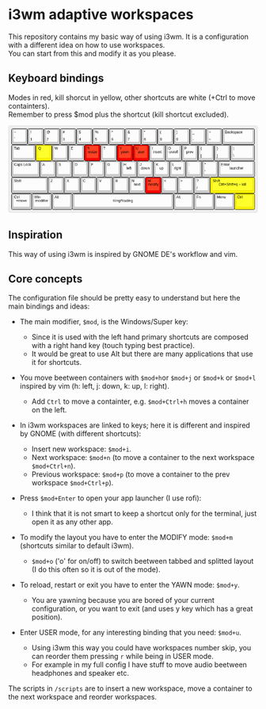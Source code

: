 # i3wm adaptive workspaces

This repository contains my basic way of using i3wm.
It is a configuration with a different idea on how to use workspaces.  
You can start from this and modify it as you please.  

## Keyboard bindings
Modes in red, kill shorcut in yellow, other shortcuts are white (+Ctrl to move containters).  
Remember to press $mod plus the shortcut (kill shortcut excluded).  

![keybord bindings](https://github.com/Cippo95/i3wm_adaptive_workspaces/blob/main/keyboard-layout.png)

## Inspiration

This way of using i3wm is inspired by GNOME DE's workflow and vim.

## Core concepts

The configuration file should be pretty easy to understand but here the main bindings and ideas:

- The main modifier, `$mod`, is the Windows/Super key:
  - Since it is used with the left hand primary shortcuts are composed with a right hand key (touch typing best practice).
  - It would be great to use Alt but there are many applications that use it for shortcuts.

- You move beetween containers with `$mod+h`or `$mod+j` or `$mod+k` or `$mod+l` inspired by vim (h: left, j: down, k: up, l: right). 
  - Add `Ctrl` to move a containter, e.g. `$mod+Ctrl+h` moves a container on the left.

- In i3wm workspaces are linked to keys; here it is different and inspired by GNOME (with different shortcuts): 
  - Insert new workspace: `$mod+i`.
  - Next workspace: `$mod+n` (to move a container to the next workspace `$mod+Ctrl+n`).
  - Previous workspace: `$mod+p` (to move a container to the prev workspace `$mod+Ctrl+p`).

- Press `$mod+Enter` to open your app launcher (I use rofi):
  - I think that it is not smart to keep a shortcut only for the terminal, just open it as any other app.

- To modify the layout you have to enter the MODIFY mode: `$mod+m` (shortcuts similar to default i3wm).
  - `$mod+o` ('o' for on/off) to switch beetween tabbed and splitted layout (I do this often so it is out of the mode).

- To reload, restart or exit you have to enter the YAWN mode: `$mod+y`.
  - You are yawning because you are bored of your current configuration, or you want to exit (and uses y key which has a great position).

- Enter USER mode, for any interesting binding that you need: `$mod+u`.
  - Using i3wm this way you could have workspaces number skip, you can reorder them pressing `r` while being in USER mode.
  - For example in my full config I have stuff to move audio beetween headphones and speaker etc.

The scripts in `/scripts` are to insert a new workspace, move a container to the next workspace and reorder workspaces.
